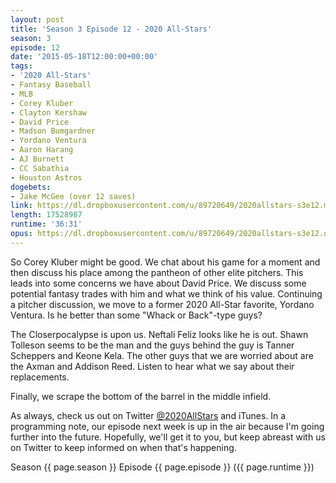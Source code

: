 ```yaml
---
layout: post
title: 'Season 3 Episode 12 - 2020 All-Stars'
season: 3
episode: 12
date: '2015-05-18T12:00:00+00:00'
tags:
- '2020 All-Stars'
- Fantasy Baseball
- MLB
- Corey Kluber
- Clayton Kershaw
- David Price
- Madson Bumgardner
- Yordano Ventura
- Aaron Harang
- AJ Burnett
- CC Sabathia
- Houston Astros
dogebets:
- Jake McGee (over 12 saves)
link: https://dl.dropboxusercontent.com/u/89720649/2020allstars-s3e12.mp3
length: 17528987
runtime: '36:31'
opus: https://dl.dropboxusercontent.com/u/89720649/2020allstars-s3e12.opus
---
```

So Corey Kluber might be good.  We chat about his game for a moment and then discuss his place among the pantheon of other elite pitchers.  This leads into some concerns we have about David Price.  We discuss some potential fantasy trades with him and what we think of his value.  Continuing a pitcher discussion, we move to a former 2020 All-Star favorite, Yordano Ventura.  Is he better than some "Whack or Back"-type guys?  

The Closerpocalypse is upon us.  Neftali Feliz looks like he is out.  Shawn Tolleson seems to be the man and the guys behind the guy is Tanner Scheppers and Keone Kela.  The other guys that we are worried about are the Axman and Addison Reed.  Listen to hear what we say about their replacements.  

Finally, we scrape the bottom of the barrel in the middle infield.  

As always, check us out on Twitter [@2020AllStars](https://www.twitter.com/2020allstars) and iTunes.  In a programming note, our episode next week is up in the air because I'm going further into the future.  Hopefully, we'll get it to you, but keep abreast with us on Twitter to keep informed on when that's happening.  

Season {{ page.season }} Episode {{ page.episode }} ({{ page.runtime }})  

